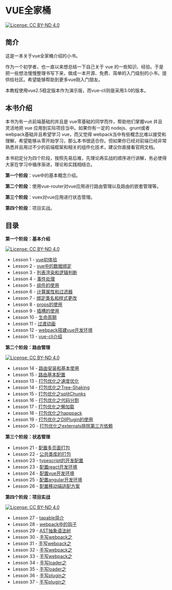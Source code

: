 # VUE全家桶
[![License: CC BY-ND 4.0](https://img.shields.io/badge/License-CC%20BY--ND%204.0-blue.svg)](https://creativecommons.org/licenses/by-nd/4.0/legalcode)

## 简介
这是一本关于vue全家桶介绍的小书。

作为一个初学者，也一直以来想总结一下自己关于 vue 的一些知识、经验。于是把一些想法慢慢整理书写下来，做成一本开源、免费、简单的入门级别的小书，提供给社区。希望能够帮助到更多vue刚入门朋友。

本教程使用vue2.5稳定版本作为演示版，而vue-cli则是采用3.0的版本。

## 本书介绍

本书为有一点前端基础的并且是 vue零基础的同学而作，帮助他们掌握vue 并且灵活地把 vue 应用到实际项目当中。如果你有一定的 nodejs、grunt或者webpack基础并且希望学习 vue，而又觉得 webpack当中有些概念比难以接受和理解，希望能够从零开始学习，那么本书很适合你。但如果你已经对前端已经非常熟悉并且用过不少的前端框架和相关的组件化技术，建议你直接看官网文档。

本书初定分为四个阶段，按照先易后难，先理论再实战的顺序进行讲解，务必使得大家在学习中循序渐进，理论和实践相结合。

**第一个阶段**：vue中的基本概念介绍。

**第二个阶段**：使用vue-router对vue应用进行路由管理以及路由的嵌套管理等。

**第三个阶段**：vuex对vue应用进行状态管理。

**第四个阶段**：项目实战。

## 目录

**第一个阶段：基本介绍**

[![License: CC BY-ND 4.0](https://img.shields.io/badge/已完成-100%25-brightgreen.svg)](https://creativecommons.org/licenses/by-nd/4.0/legalcode)

* Lesson 1 - [vue初体验](http://huziketang.com/books/react/lesson1)
* Lesson 2 - [vue中的数据绑定](http://huziketang.com/books/react/lesson2)
* Lesson 3 - [列表渲染和逻辑判断](http://huziketang.com/books/react/lesson3)
* Lesson 4 - [事件处理](http://huziketang.com/books/react/lesson4)
* Lesson 5 - [组件的使用](http://huziketang.com/books/react/lesson5)
* Lesson 6 - [计算属性和过滤器](http://huziketang.com/books/react/lesson6)
* Lesson 7 - [绑定类名和样式更改](http://huziketang.com/books/react/lesson7)
* Lesson 8 - [props的使用](http://huziketang.com/books/react/lesson8)
* Lesson 9 - [插槽的使用](http://huziketang.com/books/react/lesson8)
* Lesson 10 - [生命周期](http://huziketang.com/books/react/lesson8)
* Lesson 11 - [过渡动画](http://huziketang.com/books/react/lesson8)
* Lesson 12 - [webpack搭建vue开发环境]()
* Lesson 13 - [vue-cli介绍]()

**第二个阶段：路由管理**

[![License: CC BY-ND 4.0](https://img.shields.io/badge/已完成-100%25-brightgreen.svg)](https://creativecommons.org/licenses/by-nd/4.0/legalcode)

* Lesson 14 - [路由安装和基本使用](http://huziketang.com/books/react/lesson17)
* Lesson 15 - [路由基本配置](http://huziketang.com/books/react/lesson18)
* Lesson 13 - [打包优化之速度优化](http://huziketang.com/books/react/lesson19)
* Lesson 14 - [打包优化之Tree-Shaking](http://huziketang.com/books/react/lesson8)
* Lesson 15 - [打包优化之splitChunks](http://huziketang.com/books/react/lesson20)
* Lesson 16 - [打包优化之代码分割](http://huziketang.com/books/react/lesson21)
* Lesson 17 - [打包优化之懒加载](http://huziketang.com/books/react/lesson22)
* Lesson 18 - [打包优化之happpack](http://huziketang.com/books/react/lesson23)
* Lesson 19 - [打包优化之DllPlugin的使用](http://huziketang.com/books/react/lesson24)
* Lesson 20 - [打包优化之externals排除第三方依赖](http://huziketang.com/books/react/lesson25)

**第三个阶段：状态管理**

- Lesson 21 - [配置多页面打包](http://huziketang.com/books/react/lesson17)
- Lesson 22 - [公共类库的打包](http://huziketang.com/books/react/lesson17)
- Lesson 23 -  [typescript的开发配置](http://huziketang.com/books/react/lesson17)
- Lesson 23 - [配置react开发环境](http://huziketang.com/books/react/lesson17)
- Lesson 24 - [配置vue开发环境](http://huziketang.com/books/react/lesson17)
- Lesson 25 - [配置angular开发环境](http://huziketang.com/books/react/lesson17)
- Lesson 26 - [配置移动端适配方案](http://huziketang.com/books/react/lesson17)

**第四个阶段：项目实战**

[![License: CC BY-ND 4.0](https://img.shields.io/badge/已完成-100%25-brightgreen.svg)](https://creativecommons.org/licenses/by-nd/4.0/legalcode)

* Lesson 27 - [tapable简介](http://huziketang.com/books/react/lesson28)
* Lesson 28 - [webpack中的钩子](http://huziketang.com/books/react/lesson29)
* Lesson 29 - [AST抽象语法树](http://huziketang.com/books/react/lesson30)
* Lesson 30 - [手写webpack之](http://huziketang.com/books/react/lesson31)
* Lesson 31 - [手写webpack之](http://huziketang.com/books/react/lesson32)
* Lesson 32 - [手写webpack之](http://huziketang.com/books/react/lesson33)
* Lesson 33 - [手写webpack之](http://huziketang.com/books/react/lesson34)
* Lesson 34 - [手写loader之](http://huziketang.com/books/react/lesson35)
* Lesson 35 - [手写loader之](http://huziketang.com/books/react/lesson36)
* Lesson 36 - [手写plugin之](http://huziketang.com/books/react/lesson37)
* Lesson 37 - [手写plugin之](http://huziketang.com/books/react/lesson38)


